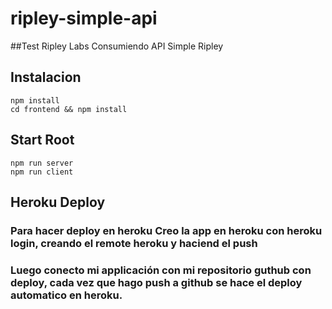 # ripley-simple-api
##Test Ripley Labs Consumiendo API Simple Ripley

## Instalacion
```
npm install
cd frontend && npm install
```

## Start Root
```
npm run server
npm run client
```

## Heroku Deploy
### Para hacer deploy en heroku Creo la app en heroku con heroku login, creando el remote heroku y haciend el push
### Luego conecto mi applicación con mi repositorio guthub con deploy, cada vez que hago push a github se hace el deploy automatico en heroku.

